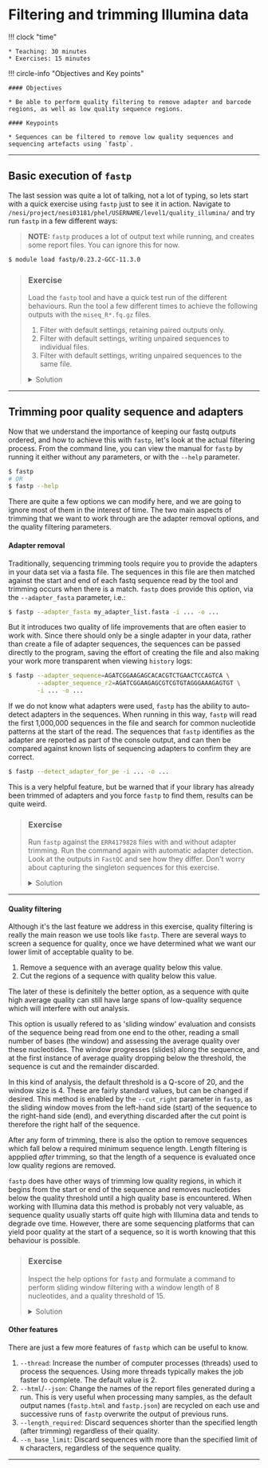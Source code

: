# Filtering and trimming Illumina data

!!! clock "time"

    * Teaching: 30 minutes
    * Exercises: 15 minutes

!!! circle-info "Objectives and Key points"

    #### Objectives
    
    * Be able to perform quality filtering to remove adapter and barcode regions, as well as low quality sequence regions.
    
    #### Keypoints
    
    * Sequences can be filtered to remove low quality sequences and sequencing artefacts using `fastp`.

---

## Basic execution of `fastp`

The last session was quite a lot of talking, not a lot of typing, so lets start with a quick exercise using `fastp` just to see it in action. Navigate to `/nesi/project/nesi03181/phel/USERNAME/level1/quality_illumina/` and try run `fastp` in a few different ways:

>**NOTE:** `fastp` produces a lot of output text while running, and creates some report files. You can ignore this for now.

```bash
$ module load fastp/0.23.2-GCC-11.3.0
```

> ### Exercise
>
> Load the `fastp` tool and have a quick test run of the different behaviours. Run the tool a few different times to achieve the following outputs with the `miseq_R*.fq.gz` files.
>
> 1. Filter with default settings, retaining paired outputs only.
> 1. Filter with default settings, writing unpaired sequences to individual files.
> 1. Filter with default settings, writing unpaired sequences to the same file.
>
> <details>
> <summary>Solution</summary>
>
> 1)
> ```bash
> $ fastp -i reads/miseq_R1.fq.gz -I reads/miseq_R2.fq.gz -o results/ex1_1.fq.gz -O results/ex1_2.fq.gz
> ```
>
> 2)
> ```bash
> $ fastp -i reads/miseq_R1.fq.gz -I reads/miseq_R2.fq.gz \
>         -o results/ex2_1.fq.gz -O results/ex2_2.fq.gz \
>         --unpaired1 results/ex2_1_single.fq.gz \
>         --unpaired2 results/ex2_2_single.fq.gz
> ```
>
> 3)
> ```bash
> $ fastp -i reads/miseq_R1.fq.gz -I reads/miseq_R2.fq.gz \
>         -o results/ex3_1.fq.gz -O results/ex3_2.fq.gz \
>         --unpaired1 results/ex3_single.fq.gz
> ```
> </details>

---

## Trimming poor quality sequence and adapters

Now that we understand the importance of keeping our fastq outputs ordered, and how to achieve this with `fastp`, let's look at the actual filtering process. From the command line, you can view the manual for `fastp` by running it either without any parameters, or with the `--help` parameter.

```bash
$ fastp
# OR
$ fastp --help
```

There are quite a few options we can modify here, and we are going to ignore most of them in the interest of time. The two main aspects of trimming that we want to work through are the adapter removal options, and the quality filtering parameters.

#### Adapter removal

Traditionally, sequencing trimming tools require you to provide the adapters in your data set via a fasta file. The sequences in this file are then matched against the start and end of each fastq sequence read by the tool and trimming occurs when there is a match. `fastp` does provide this option, via the `--adapter_fasta` parameter, i.e.:

```bash
$ fastp --adapter_fasta my_adapter_list.fasta -i ... -o ...
```

But it introduces two quality of life improvements that are often easier to work with. Since there should only be a single adapter in your data, rather than create a file of adapter sequences, the sequences can be passed directly to the program, saving the effort of creating the file and also making your work more transparent when viewing `history` logs:

```bash
$ fastp --adapter_sequence=AGATCGGAAGAGCACACGTCTGAACTCCAGTCA \
        --adapter_sequence_r2=AGATCGGAAGAGCGTCGTGTAGGGAAAGAGTGT \
        -i ... -o ...
```

If we do not know what adapters were used, `fastp` has the ability to auto-detect adapters in the sequences. When running in this way, `fastp` will read the first 1,000,000 sequences in the file and search for common nucleotide patterns at the start of the read. The sequences that `fastp` identifies as the adapter are reported as part of the console output, and can then be compared against known lists of sequencing adapters to confirm they are correct.

```bash
$ fastp --detect_adapter_for_pe -i ... -o ...
```

This is a very helpful feature, but be warned that if your library has already been trimmed of adapters and you force `fastp` to find them, results can be quite weird.

> ### Exercise
>
> Run `fastp` against the `ERR4179828` files with and without adapter trimming. Run the command again with automatic adapter detection. Look at the outputs in `FastQC` and see how they differ. Don't worry about capturing the singleton sequences for this exercise.
>
> <details>
> <summary>Solution</summary>
>
> ```bash
> $ fastp --disable_adapter_trimming \
>         -i reads/ERR4179828_1.fq.gz -I reads/ERR4179828_2.fq.gz \
>         -o results/ERR4179828_1.no_trim.fq.gz -O results/ERR4179828_2.no_trim.fq.gz
>
> $ fastp --detect_adapter_for_pe \
>         -i reads/ERR4179828_1.fq.gz -I reads/ERR4179828_2.fq.gz \
>         -o results/ERR4179828_1.auto_trim.fq.gz -O results/ERR4179828_2.auto_trim.fq.gz
>
> $ fastqc -O results/ results/ERR4179828_1.*_trim.fq.gz
> ```
> </details>

---

#### Quality filtering

Although it's the last feature we address in this exercise, quality filtering is really the main reason we use tools like `fastp`. There are several ways to screen a sequence for quality, once we have determined what we want our lower limit of acceptable quality to be.

1. Remove a sequence with an average quality below this value.
1. Cut the regions of a sequence with quality below this value.

The later of these is definitely the better option, as a sequence with quite high average quality can still have large spans of low-quality sequence which will interfere with out analysis.

This option is usually refered to as 'sliding window' evaluation and consists of the sequence being read from one end to the other, reading a small number of bases (the window) and assessing the average quality over these nucleotides. The window progresses (slides) along the sequence, and at the first instance of average quality dropping below the threshold, the sequence is cut and the remainder discarded.

In this kind of analysis, the default threshold is a Q-score of 20, and the window size is 4. These are fairly standard values, but can be changed if desired. This method is enabled by the `--cut_right` parameter in `fastp`, as the sliding window moves from the left-hand side (start) of the sequence to the right-hand side (end), and everything discarded after the cut point is therefore the right half of the sequence.

After any form of trimming, there is also the option to remove sequences which fall below a required minimum sequence length. Length filtering is appplied *after* trimming, so that the length of a sequence is evaluated once low quality regions are removed.

`fastp` does have other ways of trimming low quality regions, in which it begins from the start or end of the sequence and removes nucleotides below the quality threshold until a high quality base is encountered. When working with Illumina data this method is probably not very valuable, as sequence quality usually starts off quite high with Illumina data and tends to degrade ove time. However, there are some sequencing platforms that can yield poor quality at the start of a sequence, so it is worth knowing that this behaviour is possible.

> ### Exercise
>
> Inspect the help options for `fastp` and formulate a command to perform sliding window filtering with a window length of 8 nucleotides, and a quality threshold of 15.
>
> <details>
> <summary>Solution</summary>
>
> ```bash
> $ fastp --cut_right --cut_window_size 8 --cut_mean_quality 15 \
>         -i ... -I ... -o ... -O ...
> ```
> </details>

#### Other features

There are just a few more features of `fastp` which can be useful to know.

1. `--thread`: Increase the number of computer processes (threads) used to process the sequences. Using more threads typically makes the job faster to complete. The default value is 2.
1. `--html`/`--json`: Change the names of the report files generated during a run. This is very useful when processing many samples, as the default output names (`fastp.html` and `fastp.json`) are recycled on each use and successive runs of `fastp` overwrite the output of previous runs.
1. `--length_required`: Discard sequences shorter than the specified length (after trimming) regardless of their quality.
1. `--n_base_limit`: Discard sequences with more than the specified limit of `N` characters, regardless of the sequence quality.

---

````

